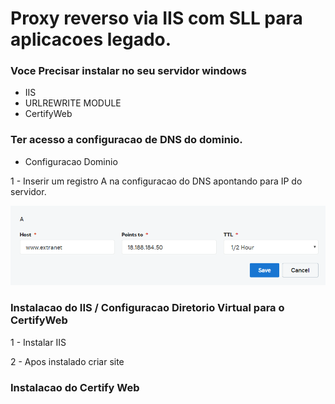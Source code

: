 # Proxy reverso via IIS com SLL para aplicacoes legado. 

### Voce Precisar instalar no seu servidor windows

* IIS 
* URLREWRITE MODULE
* CertifyWeb

### Ter acesso a configuracao de DNS do dominio.
* Configuracao Dominio

1 - Inserir um registro A na configuracao do DNS apontando para IP do servidor.

![Customer/Vendor Pricelist Update](img/Screenshot_31.png)


### Instalacao do IIS / Configuracao Diretorio Virtual para o CertifyWeb

1 - Instalar IIS

2 - Apos instalado criar site 

### Instalacao do Certify Web